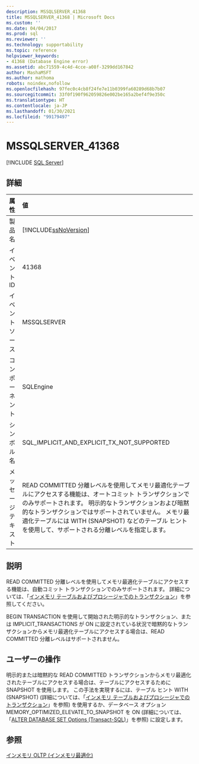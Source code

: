 ```yaml
---
description: MSSQLSERVER_41368
title: MSSQLSERVER_41368 | Microsoft Docs
ms.custom: ''
ms.date: 04/04/2017
ms.prod: sql
ms.reviewer: ''
ms.technology: supportability
ms.topic: reference
helpviewer_keywords:
- 41368 (Database Engine error)
ms.assetid: abc71559-4c4d-4cce-a08f-3299dd167842
author: MashaMSFT
ms.author: mathoma
robots: noindex,nofollow
ms.openlocfilehash: 97fec0c4cb8f24fe7e11b0399fa60289d68b7b07
ms.sourcegitcommit: 33f0f190f962059826e002be165a2bef4f9e350c
ms.translationtype: HT
ms.contentlocale: ja-JP
ms.lasthandoff: 01/30/2021
ms.locfileid: "99179497"
---
```

# <a name="mssqlserver_41368"></a>MSSQLSERVER_41368
 [!INCLUDE [SQL Server](../../includes/applies-to-version/sqlserver.md)]
  
## <a name="details"></a>詳細  
  
| 属性 | 値 |  
| :-------- | :---- |  
|製品名|[!INCLUDE[ssNoVersion](../../includes/ssnoversion-md.md)]|  
|イベント ID|41368|  
|イベント ソース|MSSQLSERVER|  
|コンポーネント|SQLEngine|  
|シンボル名|SQL_IMPLICIT_AND_EXPLICIT_TX_NOT_SUPPORTED|  
|メッセージ テキスト|READ COMMITTED 分離レベルを使用してメモリ最適化テーブルにアクセスする機能は、オートコミット トランザクションでのみサポートされます。 明示的なトランザクションおよび暗黙的なトランザクションではサポートされていません。 メモリ最適化テーブルには WITH (SNAPSHOT) などのテーブル ヒントを使用して、サポートされる分離レベルを指定します。|  
  
## <a name="explanation"></a>説明  
READ COMMITTED 分離レベルを使用してメモリ最適化テーブルにアクセスする機能は、自動コミット トランザクションでのみサポートされます。 詳細については、「[インメモリ テーブルおよびプロシージャでのトランザクション](~/relational-databases/in-memory-oltp/transactions-with-memory-optimized-tables.md)」を参照してください。  
  
BEGIN TRANSACTION を使用して開始された明示的なトランザクション、または IMPLICIT_TRANSACTIONS が ON に設定されている状況で暗黙的なトランザクションからメモリ最適化テーブルにアクセスする場合は、READ COMMITTED 分離レベルはサポートされません。  
  
## <a name="user-action"></a>ユーザーの操作  
明示的または暗黙的な READ COMMITTED トランザクションからメモリ最適化されたテーブルにアクセスする場合は、テーブルにアクセスするために SNAPSHOT を使用します。 この手法を実現するには、テーブル ヒント WITH (SNAPSHOT) (詳細については、「[インメモリ テーブルおよびプロシージャでのトランザクション](~/relational-databases/in-memory-oltp/transactions-with-memory-optimized-tables.md)」を参照) を使用するか、データベース オプション MEMORY_OPTIMIZED_ELEVATE_TO_SNAPSHOT を ON (詳細については、「[ALTER DATABASE SET Options &#40;Transact-SQL&#41;](~/t-sql/statements/alter-database-transact-sql.md)」を参照) に設定します。  
  
## <a name="see-also"></a>参照  
[インメモリ OLTP &#40;インメモリ最適化&#41;](~/relational-databases/in-memory-oltp/in-memory-oltp-in-memory-optimization.md)  
  
